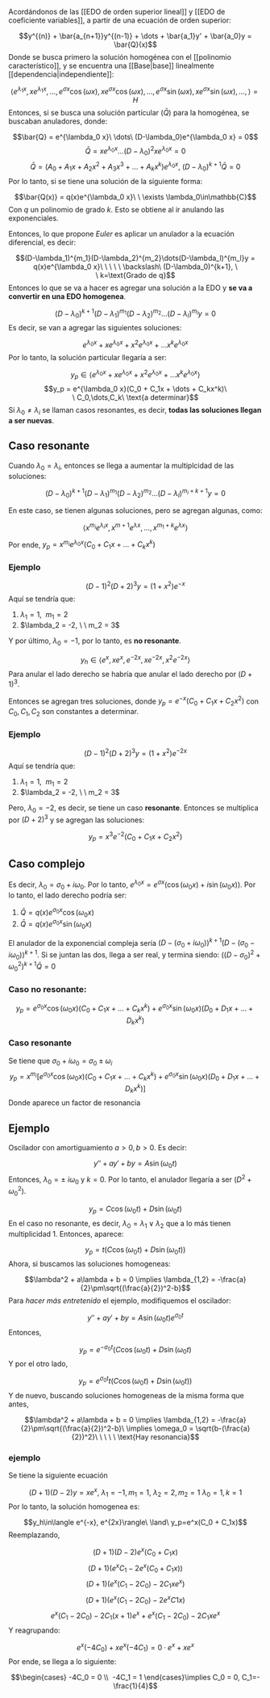 
Acordándonos de las [[EDO de orden superior lineal]] y [[EDO de coeficiente variables]], a partir de una ecuación de orden superior: 

$$y^{(n)} + \bar{a_{n+1}}y^{(n-1)} + \dots + \bar{a_1}y' + \bar{a_0}y = \bar{Q}(x)$$ 
Donde se busca primero la solución homogénea con el [[polinomio característico]], y se encuentra una [[Base|base]] linealmente [[dependencia|independiente]]:

$$\langle e^{\lambda_1x}, xe^{\lambda_1x}, \dots, e^{\sigma x}\cos(\omega x), xe^{\sigma x}\cos(\omega x), \dots, e^{\sigma x}\sin(\omega x), xe^{\sigma x}\sin(\omega x), \dots, \rangle = H$$ 
Entonces, si se busca una solución partícular ($\bar{Q}$) para la homogénea, se buscaban anuladores, donde:

$$\bar{Q} = e^{\lambda_0 x}\ \dots\ (D-\lambda_0)e^{\lambda_0 x} = 0$$ 
$$\bar{Q} = xe^{\lambda_0 x}\dots (D-\lambda_0)^2 xe^{\lambda_0 x} = 0$$ $$\bar{Q} = (A_0 + A_1x + A_2x^2 + A_3x^3 + \dots + A_kx^k)e^{\lambda_0 x}, \ (D-\lambda_0)^{k+1}\bar{Q}=0$$ 
Por lo tanto, si se tiene una solución de la siguiente forma: 

$$\bar{Q(x)} = q(x)e^{\lambda_0 x}\ \ \exists \lambda_0\in\mathbb{C}$$ 
Con $q$ un polinomio de grado $k$. Esto se obtiene al ir anulando las exponenciales.

Entonces, lo que propone *Euler* es aplicar un anulador a la ecuación diferencial, es decir: 

$$(D-\lambda_1)^{m_1}(D-\lambda_2)^{m_2}\dots(D-\lambda_l)^{m_l}y = q(x)e^{\lambda_0 x}\ \ \ \ \ \backslash\ (D-\lambda_0)^{k+1}, \ \ k=\text{Grado de q}$$ 
Entonces lo que se va a hacer es agregar una solución a la EDO y **se va a convertir en una EDO homogenea**. 

$$(D-\lambda_0)^{k+1}(D-\lambda_1)^{m_1}(D-\lambda_2)^{m_2}\dots(D-\lambda_l)^{m_l}y = 0$$ 
Es decir, se van a agregar las siguientes soluciones: 

$$e^{\lambda_0 x} + xe^{\lambda_0 x} + x^2e^{\lambda_0 x} + \dots x^ke^{\lambda_0 x}$$ 
Por lo tanto, la solución particular llegaría a ser: 

$$y_p \in \langle e^{\lambda_0 x} + xe^{\lambda_0 x} + x^2e^{\lambda_0 x} + \dots x^ke^{\lambda_0 x}\rangle $$
$$y_p = e^{\lambda_0 x}(C_0 + C_1x + \dots + C_kx^k)\ \ C_0,\dots,C_k\ \text{a determinar}$$ 
Si $\lambda_0\neq \lambda_i$ se llaman casos resonantes, es decir, **todas las soluciones llegan a ser nuevas**. 

## Caso resonante 

Cuando $\lambda_0 = \lambda_i$, entonces se llega a aumentar la multiplcidad de las soluciones: 

$$(D-\lambda_0)^{k+1}(D-\lambda_1)^{m_1}(D-\lambda_2)^{m_2}\dots(D-\lambda_l)^{m_i + k + 1}y = 0$$

En este caso, se tienen algunas soluciones, pero se agregan algunas, como: 

$$\langle x^{m_i}e^{\lambda_i x}, x^{m+1}e^{\lambda x}, \dots, x^{m_1 + k}e^{\lambda x}\rangle$$

Por ende, $y_p = x^{m_i}e^{\lambda_0 x}(C_0 + C_1x + \dots + C_k x^k)$ 

### Ejemplo 

$$(D-1)^2(D+2)^3y = (1+x^2)e^{-x}$$ 
Aquí se tendría que: 

1. $\lambda_1 = 1, \  \ m_1=2$ 
2. $\lambda_2 = -2, \ \ m_2 = 3$ 

Y por último, $\lambda_0 = -1$, por lo tanto, es **no resonante**. 

$$y_h\in\langle e^x, xe^x, e^{-2x}, xe^{-2x}, x^2e^{-2x}\rangle$$ 
Para anular el lado derecho se habría que anular el lado derecho por $(D+1)^3$. 

Entonces se agregan tres soluciones, donde $y_p = e^{-x}(C_0 + C_1x + C_2x^2)$ con $C_0, C_1, C_2$ son constantes a determinar. 

### Ejemplo 

$$(D-1)^2(D+2)^3y = (1+x^2)e^{-2x}$$ 
Aquí se tendría que: 

1. $\lambda_1 = 1, \  \ m_1=2$ 
2. $\lambda_2 = -2, \ \ m_2 = 3$ 

Pero, $\lambda_0 = -2$, es decir, se tiene un caso **resonante**. Entonces se multiplica por $(D+2)^3$ y se agregan las soluciones: 

$$y_p = x^3e^{-2}(C_0 + C_1x + C_2x^2)$$ 
## Caso complejo 

Es decir, $\lambda_0 = \sigma_0 + i\omega_0$. Por lo tanto, $e^{\lambda_0 x} = e^{\sigma x}(\cos(\omega_0 x) + i\sin(\omega_0x))$. Por lo tanto, el lado derecho podría ser: 

1. $\bar{Q} = q(x)e^{\sigma_0x}\cos(\omega_0 x)$ 
2. $\bar{Q} = q(x)e^{\sigma_0 x}\sin(\omega_0 x)$ 

El anulador de la exponencial compleja sería $(D-(\sigma_0 + i\omega_0))^{k+1}(D-(\sigma_0 - i\omega_0))^{k+1}$. Si se juntan las dos, llega a ser real, y termina siendo: $((D-\sigma_0)^2 + \omega_{0}^{2})^{k+1}\bar{Q}=0$ 

### Caso no resonante: 

$$y_p = e^{\sigma_0 x}\cos(\omega_0 x)(C_0 + C_1x + \dots + C_kx^k) + e^{\sigma_0x}\sin(\omega_0 x)(D_0 + D_1x + \dots + D_kx^k)$$ 
### Caso resonante 

Se tiene que $\sigma_0 + i\omega_0 = \sigma_0 \pm \omega_i$ 
$$y_p = x^{m_i}\left[e^{\sigma_0 x}\cos(\omega_0 x)(C_0 + C_1x + \dots + C_kx^k) + e^{\sigma_0x}\sin(\omega_0 x)(D_0 + D_1x + \dots + D_kx^k)\right]$$
Donde aparece un factor de resonancia 

## Ejemplo 

Oscilador con amortiguamiento $a>0, b>0$. Es decir: 

$$y'' + ay' + by = A\sin(\omega_0 t)$$ 
Entonces, $\lambda_0 = \pm\ i\omega_0$  y $k=0$. Por lo tanto, el anulador llegaría a ser $(D^2 + \omega_{0}^{2})$. 

$$y_p = C\cos(\omega_0 t) + D\sin(\omega_0 t)$$ 
En el caso no resonante,  es decir, $\lambda_0 = \lambda_1\lor\lambda_2$ que a lo más tienen multiplicidad 1. Entonces, aparece: 

$$y_p = t(C\cos(\omega_0t) + D\sin(\omega_0 t))$$ 
Ahora, si buscamos las soluciones homogeneas: 

$$\lambda^2 + a\lambda + b = 0 \implies \lambda_{1,2} = -\frac{a}{2}\pm\sqrt{(\frac{a}{2})^2-b}$$ 
Para *hacer más entretenido* el ejemplo, modifiquemos el oscilador: 

$$y'' + ay' + by = A\sin(\omega_0 t)e^{\sigma_0t}$$ 
Entonces, 

$$y_p = e^{-\sigma_0 t}(C\cos(\omega_0 t) + D\sin(\omega_0 t)$$ 
Y por el otro lado, 

$$y_p = e^{\sigma_0t}t(C\cos(\omega_0t) + D\sin(\omega_0 t))$$ 
Y de nuevo, buscando soluciones homogeneas de la misma forma que antes, 

$$\lambda^2 + a\lambda + b = 0 \implies \lambda_{1,2} = -\frac{a}{2}\pm\sqrt{(\frac{a}{2})^2-b}\ \implies \omega_0 = \sqrt{b-(\frac{a}{2})^2}\ \ \ \ \ \text{Hay resonancia}$$


### ejemplo 

Se tiene la siguiente ecuación 

$$(D+1)(D-2)y =xe^x, \ \lambda_1 = -1, m_1 = 1, \ \lambda_2 = 2, m_2 = 1 \ \lambda_0 = 1, k = 1$$ 
Por lo tanto, la solución homogenea es: 

$$y_h\in\langle e^{-x}, e^{2x}\rangle\ \land\ y_p=e^x(C_0 + C_1x)$$ 
Reemplazando, 

$$(D+1)(D-2)e^x(C_0 + C_1x)$$ $$(D+1)(e^xC_1 - 2e^x(C_0 + C_1x))$$ $$(D+1)(e^x(C_1-2C_0)-2C_1xe^x)$$ $$(D+1)(e^x(C_1 - 2C_0)-2e^xC1x)$$ $$e^x(C_1 - 2C_0) - 2C_1(x+1)e^x + e^x(C_1-2C_0) - 2C_1xe^x$$ 
Y reagrupando: 

$$e^x(-4C_0) + xe^x(-4C_1) = 0·e^x + xe^x$$ 
Por ende, se llega a lo siguiente: 

$$\begin{cases}
-4C_0 = 0 \\ 
-4C_1 = 1
\end{cases}\implies C_0 = 0, C_1=-\frac{1}{4}$$ 